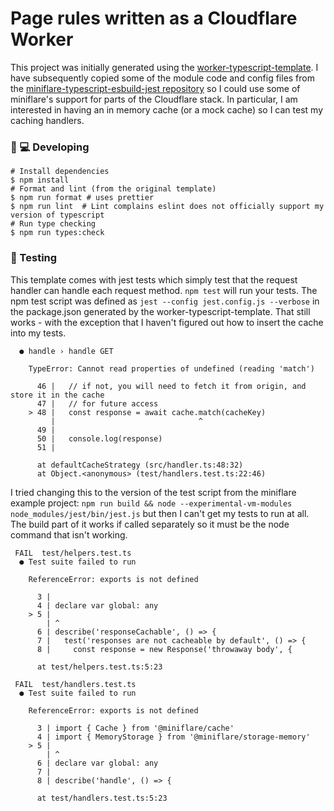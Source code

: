 # Page rules written as a Cloudflare Worker

This project was initially generated using the
[worker-typescript-template](https://github.com/cloudflare/worker-typescript-template).
I have subsequently copied some of the module code and config files from the
[miniflare-typescript-esbuild-jest
repository](https://github.com/mrbbot/miniflare-typescript-esbuild-jest) so I
could use some of miniflare's support for parts of the Cloudflare stack. In
particular, I am interested in having an in memory cache (or a mock cache) so I
can test my caching handlers.

### 👩 💻 Developing

```shell
# Install dependencies
$ npm install
# Format and lint (from the original template)
$ npm run format # uses prettier
$ npm run lint  # Lint complains eslint does not officially support my version of typescript
# Run type checking
$ npm run types:check
```

### 🧪 Testing

This template comes with jest tests which simply test that the request handler
can handle each request method. `npm test` will run your tests. The npm test
script was defined as `jest --config jest.config.js --verbose` in the
package.json generated by the worker-typescript-template. That still works -
with the exception that I haven't figured out how to insert the cache into my
tests.

```
  ● handle › handle GET

    TypeError: Cannot read properties of undefined (reading 'match')

      46 |   // if not, you will need to fetch it from origin, and store it in the cache
      47 |   // for future access
    > 48 |   const response = await cache.match(cacheKey)
         |                                ^
      49 |
      50 |   console.log(response)
      51 |

      at defaultCacheStrategy (src/handler.ts:48:32)
      at Object.<anonymous> (test/handlers.test.ts:22:46)
```


I tried changing this to the version of the test script from the miniflare
example project: `npm run build && node --experimental-vm-modules
node_modules/jest/bin/jest.js` but then I can't get my tests to run at all. The
build part of it works if called separately so it must be the node command that
isn't working.

```
 FAIL  test/helpers.test.ts
  ● Test suite failed to run

    ReferenceError: exports is not defined

      3 |
      4 | declare var global: any
    > 5 |
        | ^
      6 | describe('responseCachable', () => {
      7 |   test('responses are not cacheable by default', () => {
      8 |     const response = new Response('throwaway body', {

      at test/helpers.test.ts:5:23

 FAIL  test/handlers.test.ts
  ● Test suite failed to run

    ReferenceError: exports is not defined

      3 | import { Cache } from '@miniflare/cache'
      4 | import { MemoryStorage } from '@miniflare/storage-memory'
    > 5 |
        | ^
      6 | declare var global: any
      7 |
      8 | describe('handle', () => {

      at test/handlers.test.ts:5:23
```